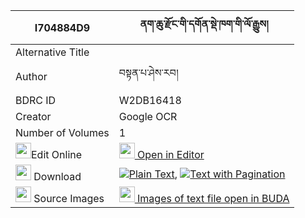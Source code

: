 |I704884D9|ནག་ཆུ་རྫོང་གི་དགོན་སྡེ་ཁག་གི་ལོ་རྒྱུས། 
| --- | --- 
|Alternative Title |
|Author| བསྟན་པ་ཤེས་རབ།
|BDRC ID | W2DB16418
|Creator | Google OCR
|Number of Volumes| 1
|<img width="25" src="https://img.icons8.com/color/25/000000/edit-property.png">Edit Online| [<img width="25" src="https://avatars.githubusercontent.com/u/45091458?s=200&v=4"> Open in Editor](http://editor.openpecha.org/I704884D9)
|<img width="25" src="https://img.icons8.com/fluent/48/000000/download-2.png"/>  Download | [![](https://img.icons8.com/color/20/000000/txt.png)Plain Text](https://github.com/Openpecha/I704884D9/releases/download/v1/nakchu_dzong_gi_gonde_khak_gi__plain_I704884D9.zip), [![](https://img.icons8.com/color/20/000000/txt.png)Text with Pagination](https://github.com/Openpecha/I704884D9/releases/download/v1/nakchu_dzong_gi_gonde_khak_gi__pages_I704884D9.zip)
|<img width="25" src="https://img.icons8.com/plasticine/100/000000/pictures-folder.png"/>  Source Images | [<img width="25" src="https://library.bdrc.io/icons/BUDA-small.svg"> Images of text file open in BUDA](https://library.bdrc.io/show/bdr:W2DB16418)